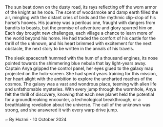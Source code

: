 
The sun beat down on the dusty road, its rays reflecting off the worn armor of the knight as he rode. The scent of woodsmoke and damp earth filled the air, mingling with the distant cries of birds and the rhythmic clip-clop of his horse's hooves. His journey was a perilous one, fraught with dangers from bandits to beasts, but the promise of adventure and glory spurred him on. Each day brought new challenges, each village a chance to learn more of the world beyond his home. He had traded the comfort of his castle for the thrill of the unknown, and his heart brimmed with excitement for the next obstacle, the next story to be written in the annals of his travels.

The sleek spacecraft hummed with the hum of a thousand engines, its nose pointed towards the shimmering blue nebula that lay light-years away. Captain Anya gripped the control panel, her eyes glued to the galaxy map projected on the holo-screen. She had spent years training for this mission, her heart alight with the ambition to explore the uncharted reaches of the cosmos. The galaxy was a vast and wondrous place, teeming with alien life and unfathomable mysteries. With every jump through the wormhole, Anya felt the thrill of discovery, knowing that each new planet held the potential for a groundbreaking encounter, a technological breakthrough, or a breathtaking revelation about the universe. The call of the unknown was strong, and she answered it with every warp drive jump. 

~ By Hozmi - 10 October 2024
